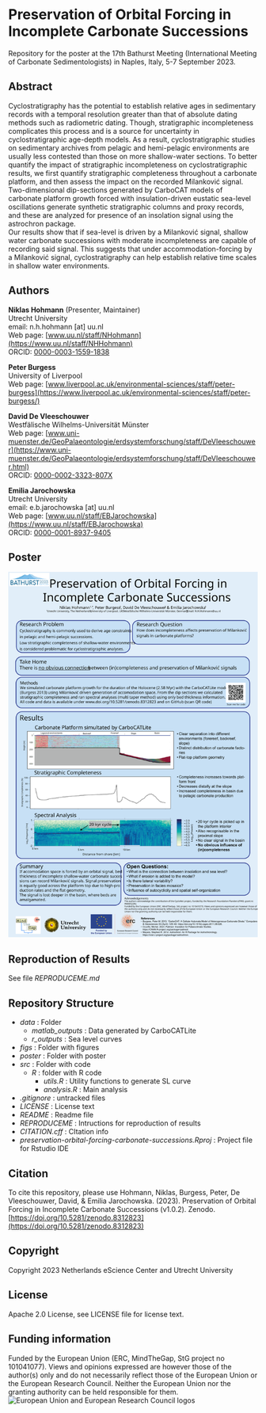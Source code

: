 # Preservation of Orbital Forcing in Incomplete Carbonate Successions

Repository for the poster at the 17th Bathurst Meeting (International Meeting of Carbonate Sedimentologists) in
Naples, Italy, 5-7 September 2023.

## Abstract

Cyclostratigraphy has the potential to establish relative ages in sedimentary records with a temporal resolution greater than that of absolute dating methods such as radiometric dating. Though, stratigraphic incompleteness complicates this process and is a source for uncertainty in cyclostratigraphic age-depth models. As a result, cyclostratigraphic studies on sedimentary archives from pelagic and hemi-pelagic environments are usually less contested than those on more shallow-water sections.
To better quantify the impact of stratigraphic incompleteness on cyclostratigraphic results, we first quantify stratigraphic completeness throughout a carbonate platform, and then assess the impact on the recorded Milanković signal.  
Two-dimensional dip-sections generated by CarboCAT models of carbonate platform growth forced with insulation-driven eustatic sea-level oscillations generate synthetic stratigraphic columns and proxy records, and these are analyzed for presence of an insolation signal using the astrochron package.  
Our results show that if sea-level is driven by a Milanković signal, shallow water carbonate successions with moderate incompleteness are capable of recording said signal. This suggests that under accommodation-forcing by a Milanković signal, cyclostratigraphy can help establish relative time scales in shallow water environments.

## Authors

__Niklas Hohmann__  (Presenter, Maintainer)  
Utrecht University  
email: n.h.hohmann [at] uu.nl  
Web page: [www.uu.nl/staff/NHohmann](https://www.uu.nl/staff/NHHohmann)  
ORCID: [0000-0003-1559-1838](https://orcid.org/0000-0003-1559-1838)

__Peter Burgess__  
University of Liverpool  
Web page: [www.liverpool.ac.uk/environmental-sciences/staff/peter-burgess](https://www.liverpool.ac.uk/environmental-sciences/staff/peter-burgess/)

__David De Vleeschouwer__  
Westfälische Wilhelms-Universität Münster  
Web page: [www.uni-muenster.de/GeoPalaeontologie/erdsystemforschung/staff/DeVleeschouwer](https://www.uni-muenster.de/GeoPalaeontologie/erdsystemforschung/staff/DeVleeschouwer.html)  
ORCID: [0000-0002-3323-807X](https://orcid.org/0000-0002-3323-807X)

__Emilia Jarochowska__  
Utrecht University  
email: e.b.jarochowska [at] uu.nl  
Web page: [www.uu.nl/staff/EBJarochowska](https://www.uu.nl/staff/EBJarochowska)  
ORCID: [0000-0001-8937-9405](https://orcid.org/0000-0001-8937-9405)

## Poster

![poster/Hohmann_Bathurst_Poster.svg](poster/Hohmann_Bathurst_Poster.svg)

## Reproduction of Results

See file _REPRODUCEME.md_

## Repository Structure

* _data_ : Folder
  * _matlab_outputs_ : Data generated by CarboCATLite
  * _r_outputs_ : Sea level curves
* _figs_ : Folder with figures
* _poster_ : Folder with poster
* _src_ : Folder with code
  * _R_ : folder with R code
    * _utils.R_ : Utility functions to generate SL curve
    * _analysis.R_ : Main analysis
* _.gitignore_ : untracked files
* _LICENSE_ : License text
* _README_ : Readme file
* _REPRODUCEME_ : Intructions for reproduction of results
* _CITATION.cff_ : CItation info
* _preservation-orbital-forcing-carbonate-successions.Rproj_ : Project file for Rstudio IDE

## Citation
To cite this repository, please use
Hohmann, Niklas, Burgess, Peter, De Vleeschouwer, David, & Emilia Jarochowska. (2023). Preservation of Orbital Forcing in Incomplete Carbonate Successions (v1.0.2). Zenodo. [https://doi.org/10.5281/zenodo.8312823](https://doi.org/10.5281/zenodo.8312823)

## Copyright

Copyright 2023 Netherlands eScience Center and Utrecht University

## License

Apache 2.0 License, see LICENSE file for license text.

## Funding information

Funded by the European Union (ERC, MindTheGap, StG project no 101041077). Views and opinions expressed are however those of the author(s) only and do not necessarily reflect those of the European Union or the European Research Council. Neither the European Union nor the granting authority can be held responsible for them.
![European Union and European Research Council logos](https://erc.europa.eu/sites/default/files/2023-06/LOGO_ERC-FLAG_FP.png)
